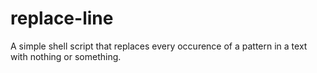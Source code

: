 # replace-line

A simple shell script that replaces every occurence of a pattern in a text with
nothing or something.
